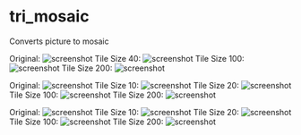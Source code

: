 # tri_mosaic
Converts picture to mosaic

Original:
![screenshot](examples/test_org.jpg)
Tile Size 40:
![screenshot](examples/40_test_output.jpg)
Tile Size 100:
![screenshot](examples/100_test_output.jpg)
Tile Size 200:
![screenshot](examples/200_test_output.jpg)
<br>

Original:
![screenshot](examples/test_org3.png) 
Tile Size 10:
![screenshot](examples/10_test_output3.png)
Tile Size 20:
![screenshot](examples/20_test_output3.png)
Tile Size 100:
![screenshot](examples/100_test_output3.png)
Tile Size 200:
![screenshot](examples/200_test_output3.png)
<br>


Original:
![screenshot](examples/test_org2.JPG) 
Tile Size 10:
![screenshot](examples/10_test_output2.jpg)
Tile Size 20:
![screenshot](examples/20_test_output2.jpg)
Tile Size 100:
![screenshot](examples/100_test_output2.jpg)
Tile Size 200:
![screenshot](examples/200_test_output2.jpg)


